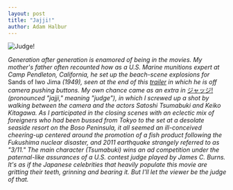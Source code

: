 ```yaml
---
layout: post
title: "Jajji!"
author: Adam Halbur
---
```


![Judge!](https://live.staticflickr.com/7809/40618219153_e24c318ae1_k.jpg)

*Generation after generation is enamored of being in the movies. My mother's father often recounted how as a U.S. Marine munitions expert at Camp Pendleton, California, he set up the beach-scene explosions for* Sands of Iwo Jima *(1949), seen at the end of this [trailer][iwo-link] in which he is off camera pushing buttons. My own chance came as an extra in* [ジャッジ!][judge-link] *(pronounced "jajji," meaning "judge"), in which I screwed up a shot by walking between the camera and the actors Satoshi Tsumabuki and Keiko Kitagawa. As I participated in the closing scenes with an eclectic mix of foreigners who had been bussed from Tokyo to the set at a desolate seaside resort on the Boso Peninsula, it all seemed an ill-conceived cheering-up centered around the promotion of a fish product following the Fukushima nuclear disaster, and 2011 earthquake strangely referred to as "3/11." The main character (Tsumabuki) wins an ad competition under the paternal-like assurances of a U.S. contest judge played by James C. Burns. It's as if the Japanese celebrities that heavily populate this movie are gritting their teeth, grinning and bearing it. But I'll let the viewer be the judge of that.*

[iwo-link]: https://www.youtube.com/watch?v=Xp5cNZ4JTjQ
[judge-link]: https://www.imdb.com/title/tt3063996/
